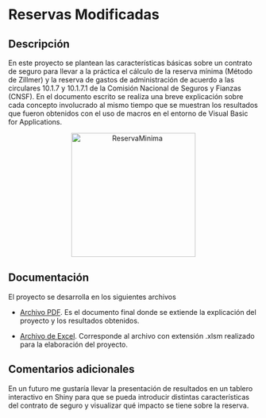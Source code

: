 # Reservas Modificadas

## Descripción

En este proyecto se plantean las características básicas sobre un contrato de seguro para llevar a la práctica el cálculo de la reserva mínima (Método de Zillmer) y la reserva de gastos de administración de acuerdo a las circulares 10.1.7 y 10.1.7.1 de la Comisión Nacional de Seguros y Fianzas (CNSF). En el documento escrito se realiza una breve explicación sobre cada concepto involucrado al mismo tiempo que se muestran los resultados que fueron obtenidos con el uso de macros en el entorno de Visual Basic for Applications.


<p align="center"> <img src= "https://raw.githubusercontent.com/CarlosCamposs/Reservas-Modificadas/master/images/Reservas.jpg" height="250" alt="ReservaMinima">
 </p>

## Documentación
El proyecto se desarrolla en los siguientes archivos

- [Archivo PDF](https://github.com/CarlosCamposs/Reservas-Modificadas/blob/main/(PDF)%20Reservas%20Modificadas.pdf). Es el documento final donde se extiende la explicación del proyecto y los resultados obtenidos.

- [Archivo de Excel](https://github.com/CarlosCamposs/Reservas-Modificadas/blob/main/(Excel%20VBA)%20Reservas%20Modificadas.xlsm). Corresponde al archivo con extensión .xlsm realizado para la elaboración del proyecto. 

## Comentarios adicionales

En un futuro me gustaría llevar la presentación de resultados en un tablero interactivo en Shiny para que se pueda introducir distintas características del contrato de seguro y visualizar qué impacto se tiene sobre la reserva.
